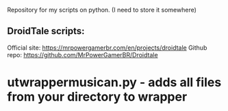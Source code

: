 Repository for my scripts on python. (I need to store it somewhere)

## DroidTale scripts:
Official site: https://mrpowergamerbr.com/en/projects/droidtale
Github repo: https://github.com/MrPowerGamerBR/Droidtale

# utwrappermusican.py - adds all files from your directory to wrapper
